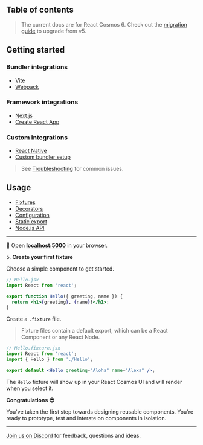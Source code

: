 ## Table of contents

> The current docs are for React Cosmos 6. Check out the [migration guide](getting-started/migration.md) to upgrade from v5.

## Getting started

### Bundler integrations

- [Vite](getting-started/vite.md)
- [Webpack](getting-started/webpack.md)

### Framework integrations

- [Next.js](getting-started/next.md)
- [Create React App](getting-started/create-react-app.md)

### Custom integrations

- [React Native](getting-started/react-native.md)
- [Custom bundler setup](getting-started/custom-bundler.md)

> See [Troubleshooting](getting-started/troubleshooting.md) for common issues.

## Usage

- [Fixtures](usage/fixtures.md)
- [Decorators](usage/decorators.md)
- [Configuration](usage/configuration.md)
- [Static export](usage/static-export.md)
- [Node.js API](usage/node-api.md)

---

🚀 Open **[localhost:5000](http://localhost:5000)** in your browser.

5\. **Create your first fixture**

Choose a simple component to get started.

<!-- prettier-ignore -->
```jsx
// Hello.jsx
import React from 'react';

export function Hello({ greeting, name }) {
  return <h1>{greeting}, {name}!</h1>;
}
```

Create a `.fixture` file.

> Fixture files contain a default export, which can be a React Component or any React Node.

```jsx
// Hello.fixture.jsx
import React from 'react';
import { Hello } from './Hello';

export default <Hello greeting="Aloha" name="Alexa" />;
```

The `Hello` fixture will show up in your React Cosmos UI and will render when you select it.

**Congratulations 😎**

You've taken the first step towards designing reusable components. You're ready to prototype, test and interate on components in isolation.

---

[Join us on Discord](https://discord.gg/3X95VgfnW5) for feedback, questions and ideas.

